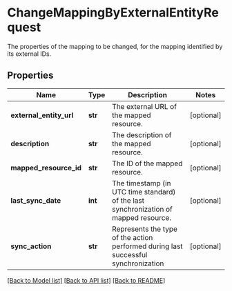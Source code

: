 # ChangeMappingByExternalEntityRequest

The properties of the mapping to be changed, for the mapping identified by its external IDs.
## Properties
Name | Type | Description | Notes
------------ | ------------- | ------------- | -------------
**external_entity_url** | **str** | The external URL of the mapped resource. | [optional] 
**description** | **str** | The description of the mapped resource. | [optional] 
**mapped_resource_id** | **str** | The ID of the mapped resource. | [optional] 
**last_sync_date** | **int** | The timestamp (in UTC time standard) of the last synchronization of mapped resource. | [optional] 
**sync_action** | **str** | Represents the type of the action performed during last successful synchronization | [optional] 

[[Back to Model list]](../README.md#documentation-for-models) [[Back to API list]](../README.md#documentation-for-api-endpoints) [[Back to README]](../README.md)


